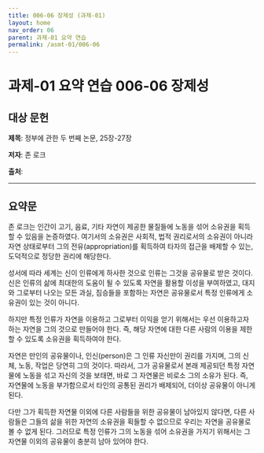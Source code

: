 ---title: 006-06 장제성 (과제-01)layout: homenav_order: 06parent: 과제-01 요약 연습permalink: /asmt-01/006-06---

# 과제-01 요약 연습 006-06 장제성 

## 대상 문헌  
**제목**:   정부에 관한 두 번째 논문, 25장-27장
**저자**:   존 로크
**출처**:   

---

## 요약문
존 로크는 인간이 고기, 음료, 기타 자연이 제공한 물질들에 노동을 섞어 소유권을 획득할 수 있음을 논증하였다. 여기서의 소유권은 사회적, 법적 권리로서의 소유권이 아니라 자연 상태로부터 그의 전유(appropriation)를 획득하여 타자의 접근을 배제할 수 있는, 도덕적으로 정당한 권리에 해당한다. 
성서에 따라 세계는 신이 인류에게 하사한 것으로 인류는 그것을 공유물로 받은 것이다. 신은 인류의 삶에 최대한의 도움이 될 수 있도록 자연을 활용할 이성을 부여하였고, 대지와 그로부터 나오는 모든 과실, 짐승들을 포함하는 자연은 공유물로서 특정 인류에게 소유권이 있는 것이 아니다.
하지만 특정 인류가 자연을 이용하고 그로부터 이익을 얻기 위해서는 우선 이용하고자 하는 자연을 그의 것으로 만들어야 한다. 즉, 해당 자연에 대한 다른 사람의 이용을 제한할 수 있도록 소유권을 획득하여야 한다.
자연은 만인의 공유물이나, 인신(person)은 그 인류 자신만이 권리를 가지며, 그의 신체, 노동, 작업은 당연히 그의 것이다. 따라서, 그가 공유물로서 본래 제공되던 특정 자연물에 노동을 섞고 자신의 것을 보태면, 바로 그 자연물은 비로소 그의 소유가 된다. 즉, 자연물에 노동을 부가함으로서 타인의 공통된 권리가 배제되어, 더이상 공유물이 아니게 된다.
다만 그가 획득한 자연물 이외에 다른 사람들을 위한 공유물이 남아있지 않다면, 다른 사람들은 그들의 삶을 위한 자연의 소유권을 획들할 수 없으므로 우리는 자연을 공유물로 볼 수 없게 된다. 그러므로 특정 인류가 그의 노동을 섞어 소유권을 가지기 위해서는 그 자연물 이외의 공유물이 충분히 남아 있어야 한다.